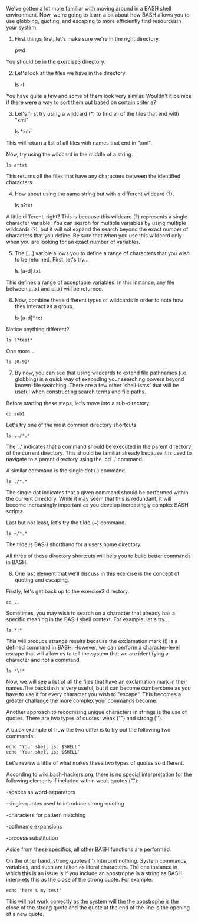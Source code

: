 We've gotten a lot more familiar with moving around in a BASH shell environment. Now, we're going to learn a bit about how BASH allows you to use globbing, quoting, and escaping to more efficiently find resourcesin your system.

1) First things first, let's make sure we're in the right directory.

    pwd
    
You should be in the exercise3 directory.

2) Let's look at the files we have in the directory.

    ls -l
    
You have quite a few and some of them look very similar. Wouldn't it be nice if there were a way to sort them out based on certain criteria?

3) Let's first try using a wildcard (*) to find all of the files that end with "xml"

    ls *xml
    
This will return a list of all files with names that end in "xml".

Now, try using the wildcard in the middle of a string.

    ls a*txt
    
This returns all the files that have any characters between the identified characters.

4) How about using the same string but with a different wildcard (?).

    ls a?txt
    
A little different, right? This is because this wildcard (?) represents a single character variable. You can search for multiple variables by using multiple wildcards (?), but it will not expand the search beyond the exact number of characters that you define. Be sure that when you use this wildcard only when you are looking for an exact number of variables.

5) The [...] varible allows you to define a range of characters that you wish to be returned. First, let's try...

    ls [a-d].txt
    
This defines a range of acceptable variables. In this instance, any file between a.txt and d.txt will be returned.

6) Now, combine these different types of wildcards in order to note how they interact as a group.

    ls [a-d]*.txt
    
Notice anything different?

    ls ??test*
    
One more...

    ls [0-9]*
    
7) By now, you can see that using wildcards to extend file pathnames (i.e. globbing) is a quick way of exapnding your searching powers beyond known-file searching. There are a few other 'shell-isms' that will be useful when constructing search terms and file paths.

Before starting these steps, let's move into a sub-directory

    cd sub1

Let's try one of the most common directory shortcuts

    ls ../*.*

The '..' indicates that a command should be executed in the parent directory of the current directory. This should be familiar already because it is used to navigate to a parent directory using the 'cd ..' command.

A similar command is the single dot (.) command. 

    ls ./*.*
    
The single dot indicates that a given command should be performed within the current directory. While it may seem that this is redundant, it will become increasingly important as you develop increasingly complex BASH scripts.

Last but not least, let's try the tilde (~) command.

    ls ~/*.*

The tilde is BASH shorthand for a users home directory.

All three of these directory shortcuts will help you to build better commands in BASH. 

8) One last element that we'll discuss in this exercise is the concept of quoting and escaping. 

Firstly, let's get back up to the exercise3 directory.

    cd ..

Sometimes, you may wish to search on a character that already has a specific meaning in the BASH shell context. For example, let's try...

    ls *!*

This will produce strange results because the exclamation mark (!) is a defined command in BASH. However, we can perform a character-level escape that will allow us to tell the system that we are identifying a character and not a command.

    ls *\!*

Now, we will see a list of all the files that have an exclamation mark in their names.The backslash is very useful, but it can become cumbersome as you have to use it for every character you wish to "escape". This becomes a greater challange the more complex your commands become.

Another approach to recognizing unique characters in strings is the use of quotes. There are two types of quotes: weak ("") and strong ('').

A quick example of how the two differ is to try out the following two commands:

    echo "Your shell is: $SHELL"
    echo 'Your shell is: $SHELL'
    
Let's review a little of what makes these two types of quotes so different.

According to wiki.bash-hackers.org, there is no special interpretation for the following elements if included within weak quotes (""):

-spaces as word-separators

-single-quotes used to introduce strong-quoting

-characters for pattern matching

-pathname expansions

-process substitution

Aside from these specifics, all other BASH functions are performed.

On the other hand, strong quotes ('') interpret nothing. System commands, variables, and such are taken as literal characters. The one instance in which this is an issue is if you include an apostrophe in a string as BASH interprets this as the close of the strong quote. For example:

    echo 'here's my test'

This will not work correctly as the system will the the apostrophe is the close of the strong quote and the quote at the end of the line is the opening of a new quote.

